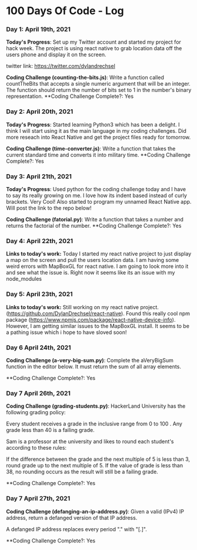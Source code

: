# 100 Days Of Code - Log

### Day 1: April 19th, 2021 

**Today's Progress**: Set up my Twitter account and started my project for hack week. The project is using react native to grab location data off the users phone and display it on the screen.

twitter link: https://twitter.com/dylandrechsel

**Coding Challenge (counting-the-bits.js)**: Write a function called countTheBits that accepts a single numeric argument that will be an integer. The function should return the number of bits set to 1 in the number's binary representation.
**Coding Challenge Complete?: Yes

### Day 2: April 20th, 2021 

**Today's Progress**: Started learning Python3 which has been a delight. I think I will start using it as the main language in my coding challenges. Did more reseach into React Native and get the project files ready for tomorrow.

**Coding Challenge (time-converter.js)**: Write a function that takes the current standard time and converts it into military time.
**Coding Challenge Complete?: Yes

### Day 3: April 21th, 2021 

**Today's Progress**: Used python for the coding challenge today and I have to say its really growing on me. I love how its indent based instead of curly brackets. Very Cool! Also started to program my unnamed React Native app. Will post the link to the repo below!

**Coding Challenge (fatorial.py)**: Write a function that takes a number and returns the factorial of the number.
**Coding Challenge Complete?: Yes

### Day 4: April 22th, 2021 
**Links to today's work:** Today I started my react native project to just display a map on the screen and pull the users location data. I am having some weird errors with MapBoxGL for react native. I am going to look more into it and see what the issue is. Right now it seems like its an issue with my node_modules

### Day 5: April 23th, 2021 
**Links to today's work:** Still working on my react native project. (https://github.com/DylanDrechsel/react-native). Found this really cool npm package (https://www.npmjs.com/package/react-native-device-info). However, I am getting similar issues to the MapBoxGL install. It seems to be a pathing issue which i hope to have sloved soon!

### Day 6 April 24th, 2021 
**Coding Challenge (a-very-big-sum.py)**: Complete the aVeryBigSum function in the editor below. It must return the sum of all array elements.

**Coding Challenge Complete?: Yes

### Day 7 April 26th, 2021 
**Coding Challenge (grading-students.py)**: HackerLand University has the following grading policy:

Every student receives a grade in the inclusive range from 0 to 100 .
Any grade less than 40 is a failing grade.

Sam is a professor at the university and likes to round each student's  according to these rules:

If the difference between the grade and the next multiple of 5 is less than 3, round grade up to the next multiple of 5.
If the value of grade is less than 38, no rounding occurs as the result will still be a failing grade.

**Coding Challenge Complete?: Yes

### Day 7 April 27th, 2021 
**Coding Challenge (defanging-an-ip-address.py)**: Given a valid (IPv4) IP address, return a defanged version of that IP address.

A defanged IP address replaces every period "." with "[.]".

**Coding Challenge Complete?: Yes
